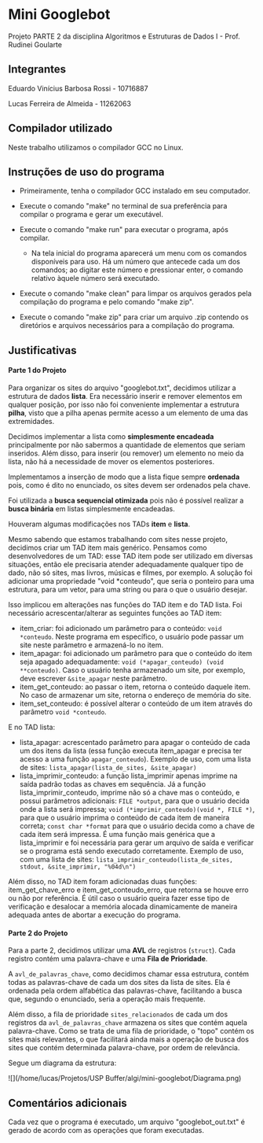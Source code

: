 # Mini Googlebot

Projeto PARTE 2 da disciplina Algoritmos e Estruturas de Dados I - Prof. Rudinei Goularte

## Integrantes

Eduardo Vinícius Barbosa Rossi - 10716887

Lucas Ferreira de Almeida - 11262063

## Compilador utilizado

Neste trabalho utilizamos o compilador GCC no Linux.

## Instruções de uso do programa

- Primeiramente, tenha o compilador GCC instalado em seu computador.

- Execute o comando "make" no terminal de sua preferência para compilar o programa e gerar um executável.

- Execute o comando "make run" para executar o programa, após compilar.

  - Na tela inicial do programa aparecerá um menu com os comandos disponíveis para uso. Há um número que antecede cada um dos comandos; ao digitar este número e pressionar enter, o comando relativo àquele número será executado.

- Execute o comando "make clean" para limpar os arquivos gerados pela compilação do programa e pelo comando "make zip".

- Execute o comando "make zip" para criar um arquivo .zip contendo os diretórios e arquivos necessários para a compilação do programa.

## Justificativas

#### Parte 1 do Projeto

Para organizar os sites do arquivo "googlebot.txt", decidimos utilizar a estrutura de dados **lista**. Era necessário inserir e remover elementos em qualquer posição, por isso não foi conveniente implementar a estrutura **pilha**, visto que a pilha apenas permite acesso a um elemento de uma das extremidades.

Decidimos implementar a lista como **simplesmente encadeada** principalmente por não sabermos a quantidade de elementos que seriam inseridos. Além disso, para inserir (ou remover) um elemento no meio da lista, não há a necessidade de mover os elementos posteriores.

Implementamos a inserção de modo que a lista fique sempre **ordenada** pois, como é dito no enunciado, os sites devem ser ordenados pela chave.

Foi utilizada a **busca sequencial otimizada** pois não é possível realizar a **busca binária** em listas simplesmente encadeadas.

Houveram algumas modificações nos TADs **item** e **lista**.

Mesmo sabendo que estamos trabalhando com sites nesse projeto, decidimos criar um TAD item mais genérico. Pensamos como desenvolvedores de um TAD: esse TAD item pode ser utilizado em diversas situações, então ele precisaria atender adequadamente qualquer tipo de dado, não só sites, mas livros, músicas e filmes, por exemplo. A solução foi adicionar uma propriedade "void *conteudo", que seria o ponteiro para uma estrutura, para um vetor, para uma string ou para o que o usuário desejar.

Isso implicou em alterações nas funções do TAD item e do TAD lista. Foi necessário acrescentar/alterar as seguintes funções ao TAD item:

- item_criar: foi adicionado um parâmetro para o conteúdo: `void *conteudo`. Neste programa em específico, o usuário pode passar um site neste parâmetro e armazená-lo no item.
- item_apagar: foi adicionado um parâmetro para que o conteúdo do item seja apagado adequadamente: `void (*apagar_conteudo) (void **conteudo)`. Caso o usuário tenha armazenado um site, por exemplo, deve escrever `&site_apagar` neste parâmetro.
- item_get_conteudo: ao passar o item, retorna o conteúdo daquele item. No caso de armazenar um site, retorna o endereço de memória do site.
- item_set_conteudo: é possível alterar o conteúdo de um item através do parâmetro `void *conteudo`.

E no TAD lista:

- lista_apagar: acrescentado parâmetro para apagar o conteúdo de cada um dos itens da lista (essa função executa item_apagar e precisa ter acesso a uma função `apagar_conteudo`). Exemplo de uso, com uma lista de sites: `lista_apagar(lista_de_sites, &site_apagar)`
- lista_imprimir_conteudo: a função lista_imprimir apenas imprime na saída padrão todas as chaves em sequência. Já a função lista_imprimir_conteudo, imprime não só a chave mas o conteúdo, e possui parâmetros adicionais: `FILE *output`, para que o usuário decida onde a lista será impressa; `void (*imprimir_conteudo)(void *, FILE *)`, para que o usuário imprima o conteúdo de cada item de maneira correta; `const char *format` para que o usuário decida como a chave de cada item será impressa. É uma função mais genérica que a lista_imprimir e foi necessária para gerar um arquivo de saída e verificar se o programa está sendo executado corretamente. Exemplo de uso, com uma lista de sites: `lista_imprimir_conteudo(lista_de_sites, stdout, &site_imprimir, "%04d\n")`

Além disso, no TAD item foram adicionadas duas funções: item_get_chave_erro e item_get_conteudo_erro, que retorna se houve erro ou não por referência. É útil caso o usuário queira fazer esse tipo de verificação e desalocar a memória alocada dinamicamente de maneira adequada antes de abortar a execução do programa.

#### Parte 2 do Projeto

Para a parte 2, decidimos utilizar uma **AVL** de registros (`struct`). Cada registro contém uma palavra-chave e uma **Fila de Prioridade**.

A `avl_de_palavras_chave`, como decidimos chamar essa estrutura, contém todas as palavras-chave de cada um dos sites da lista de sites. Ela é ordenada pela ordem alfabética das palavras-chave, facilitando a busca que, segundo o enunciado, seria a operação mais frequente.

Além disso, a fila de prioridade `sites_relacionados` de cada um dos registros da `avl_de_palavras_chave` armazena os sites que contém aquela palavra-chave. Como se trata de uma fila de prioridade, o "topo" contém os sites mais relevantes, o que facilitará ainda mais a operação de busca dos sites que contém determinada palavra-chave, por ordem de relevância.

Segue um diagrama da estrutura:

![](/home/lucas/Projetos/USP Buffer/algi/mini-googlebot/Diagrama.png)

## Comentários adicionais

Cada vez que o programa é executado, um arquivo "googlebot_out.txt" é gerado de acordo com as operações que foram executadas.
